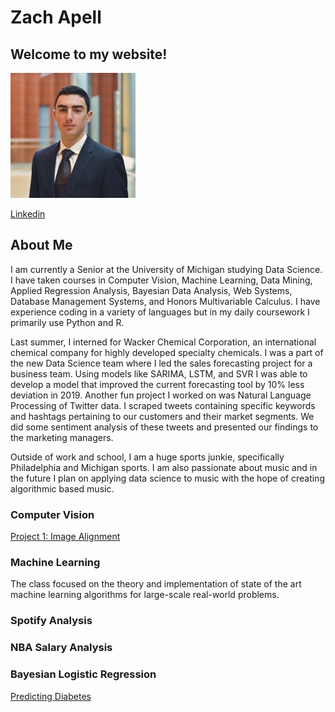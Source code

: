 # Zach Apell

## Welcome to my website!  
![me](./0.jpeg)   

[Linkedin](https://www.linkedin.com/in/zach-apell/)

## About Me
I am currently a Senior at the University of Michigan studying Data Science.  I have taken courses in Computer Vision, Machine Learning, Data Mining, Applied Regression Analysis, Bayesian Data Analysis, Web Systems, Database Management Systems, and Honors Multivariable Calculus.  I have experience coding in a variety of languages but in my daily coursework I primarily use Python and R.

Last summer, I interned for Wacker Chemical Corporation, an international chemical company for highly developed specialty chemicals.  I was a part of the new Data Science team where I led the sales forecasting project for a business team.  Using models like SARIMA, LSTM, and SVR I was able to develop a model that improved the current forecasting tool by 10% less deviation in 2019.  Another fun project I worked on was Natural Language Processing of Twitter data.  I scraped tweets containing specific keywords and hashtags pertaining to our customers and their market segments.  We did some sentiment analysis of these tweets and presented our findings to the marketing managers.

Outside of work and school, I am a huge sports junkie, specifically Philadelphia and Michigan sports.  I am also passionate about music and in the future I plan on applying data science to music with the hope of creating algorithmic based music.




### Computer Vision

[Project 1: Image Alignment](./eecs442_p1/README.md)

### Machine Learning
The class focused on the theory and implementation of state of the art machine learning algorithms for large-scale real-world problems.

### Spotify Analysis

### NBA Salary Analysis


### Bayesian Logistic Regression

[Predicting Diabetes](./final_project/overview.md)


